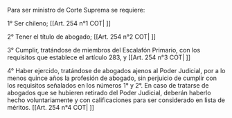 Para ser ministro de Corte Suprema se requiere:

1° Ser chileno; [[Art. 254 n°1 COT| ]]

2° Tener el título de abogado; [[Art. 254 n°2 COT| ]]

3° Cumplir, tratándose de miembros del Escalafón Primario, con los requisitos que establece el artículo 283, y [[Art. 254 n°3 COT| ]]

4° Haber ejercido, tratándose de abogados ajenos al Poder Judicial, por a lo menos quince años la profesión de abogado, sin perjuicio de cumplir con los requisitos señalados en los números 1° y 2°. En caso de tratarse de abogados que se hubieren retirado del Poder Judicial, deberán haberlo hecho voluntariamente y con calificaciones para ser considerado en lista de méritos. [[Art. 254 n°4 COT| ]]